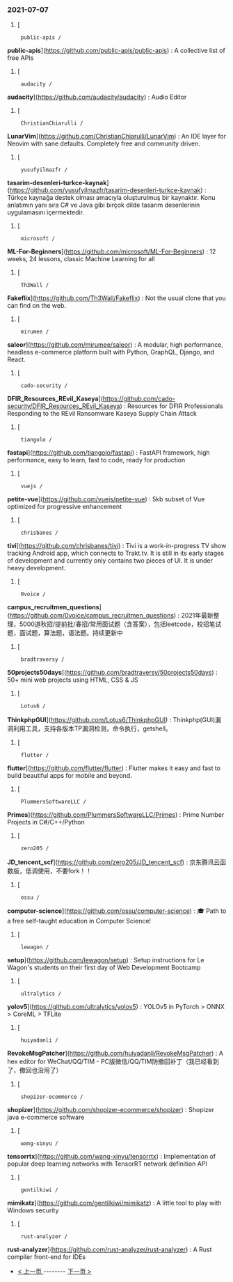 ### 2021-07-07 
1. [
    

        public-apis /
**public-apis**](https://github.com/public-apis/public-apis) : A collective list of free APIs
1. [
    

        audacity /
**audacity**](https://github.com/audacity/audacity) : Audio Editor
1. [
    

        ChristianChiarulli /
**LunarVim**](https://github.com/ChristianChiarulli/LunarVim) : An IDE layer for Neovim with sane defaults. Completely free and community driven.
1. [
    

        yusufyilmazfr /
**tasarim-desenleri-turkce-kaynak**](https://github.com/yusufyilmazfr/tasarim-desenleri-turkce-kaynak) : Türkçe kaynağa destek olması amacıyla oluşturulmuş bir kaynaktır. Konu anlatımın yanı sıra C# ve Java gibi birçok dilde tasarım desenlerinin uygulamasını içermektedir.
1. [
    

        microsoft /
**ML-For-Beginners**](https://github.com/microsoft/ML-For-Beginners) : 12 weeks, 24 lessons, classic Machine Learning for all
1. [
    

        Th3Wall /
**Fakeflix**](https://github.com/Th3Wall/Fakeflix) : Not the usual clone that you can find on the web.
1. [
    

        mirumee /
**saleor**](https://github.com/mirumee/saleor) : A modular, high performance, headless e-commerce platform built with Python, GraphQL, Django, and React.
1. [
    

        cado-security /
**DFIR_Resources_REvil_Kaseya**](https://github.com/cado-security/DFIR_Resources_REvil_Kaseya) : Resources for DFIR Professionals Responding to the REvil Ransomware Kaseya Supply Chain Attack
1. [
    

        tiangolo /
**fastapi**](https://github.com/tiangolo/fastapi) : FastAPI framework, high performance, easy to learn, fast to code, ready for production
1. [
    

        vuejs /
**petite-vue**](https://github.com/vuejs/petite-vue) : 5kb subset of Vue optimized for progressive enhancement
1. [
    

        chrisbanes /
**tivi**](https://github.com/chrisbanes/tivi) : Tivi is a work-in-progress TV show tracking Android app, which connects to Trakt.tv. It is still in its early stages of development and currently only contains two pieces of UI. It is under heavy development.
1. [
    

        0voice /
**campus_recruitmen_questions**](https://github.com/0voice/campus_recruitmen_questions) : 2021年最新整理，5000道秋招/提前批/春招/常用面试题（含答案），包括leetcode，校招笔试题，面试题，算法题，语法题。持续更新中
1. [
    

        bradtraversy /
**50projects50days**](https://github.com/bradtraversy/50projects50days) : 50+ mini web projects using HTML, CSS & JS
1. [
    

        Lotus6 /
**ThinkphpGUI**](https://github.com/Lotus6/ThinkphpGUI) : Thinkphp(GUI)漏洞利用工具，支持各版本TP漏洞检测，命令执行，getshell。
1. [
    

        flutter /
**flutter**](https://github.com/flutter/flutter) : Flutter makes it easy and fast to build beautiful apps for mobile and beyond.
1. [
    

        PlummersSoftwareLLC /
**Primes**](https://github.com/PlummersSoftwareLLC/Primes) : Prime Number Projects in C#/C++/Python
1. [
    

        zero205 /
**JD_tencent_scf**](https://github.com/zero205/JD_tencent_scf) : 京东腾讯云函数版，低调使用，不要fork！！
1. [
    

        ossu /
**computer-science**](https://github.com/ossu/computer-science) : 🎓 Path to a free self-taught education in Computer Science!
1. [
    

        lewagon /
**setup**](https://github.com/lewagon/setup) : Setup instructions for Le Wagon's students on their first day of Web Development Bootcamp
1. [
    

        ultralytics /
**yolov5**](https://github.com/ultralytics/yolov5) : YOLOv5 in PyTorch > ONNX > CoreML > TFLite
1. [
    

        huiyadanli /
**RevokeMsgPatcher**](https://github.com/huiyadanli/RevokeMsgPatcher) : A hex editor for WeChat/QQ/TIM - PC版微信/QQ/TIM防撤回补丁（我已经看到了，撤回也没用了）
1. [
    

        shopizer-ecommerce /
**shopizer**](https://github.com/shopizer-ecommerce/shopizer) : Shopizer java e-commerce software
1. [
    

        wang-xinyu /
**tensorrtx**](https://github.com/wang-xinyu/tensorrtx) : Implementation of popular deep learning networks with TensorRT network definition API
1. [
    

        gentilkiwi /
**mimikatz**](https://github.com/gentilkiwi/mimikatz) : A little tool to play with Windows security
1. [
    

        rust-analyzer /
**rust-analyzer**](https://github.com/rust-analyzer/rust-analyzer) : A Rust compiler front-end for IDEs 

- [ < 上一页 ](https://github.com/able8/github-trending-daily-record/blob/master/2021-07-06.md) -------- [ 下一页 > ](https://github.com/able8/github-trending-daily-record/blob/master/2021-07-08.md)